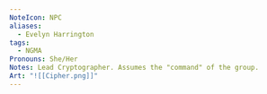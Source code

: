 ```yaml
---
NoteIcon: NPC
aliases:
  - Evelyn Harrington
tags:
  - NGMA
Pronouns: She/Her
Notes: Lead Cryptographer. Assumes the "command" of the group.
Art: "![[Cipher.png]]"
---
```

